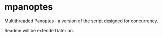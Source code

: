 mpanoptes
========
Multithreaded Panoptes - a version of the script designed for concurrency.

Readme will be extended later on. 
